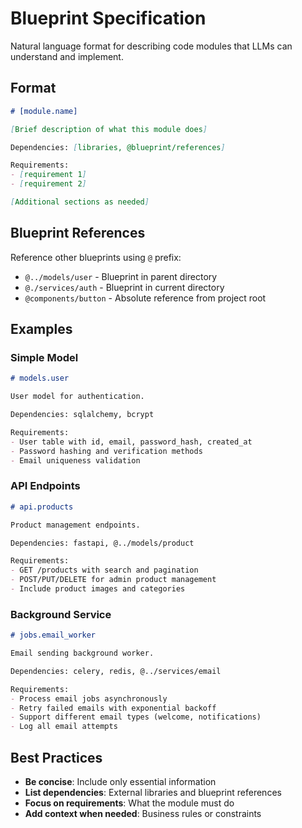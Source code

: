 # Blueprint Specification

Natural language format for describing code modules that LLMs can understand and implement.

## Format

```markdown
# [module.name]

[Brief description of what this module does]

Dependencies: [libraries, @blueprint/references]

Requirements:
- [requirement 1]
- [requirement 2]

[Additional sections as needed]
```

## Blueprint References

Reference other blueprints using `@` prefix:
- `@../models/user` - Blueprint in parent directory
- `@./services/auth` - Blueprint in current directory
- `@components/button` - Absolute reference from project root

## Examples

### Simple Model
```markdown
# models.user

User model for authentication.

Dependencies: sqlalchemy, bcrypt

Requirements:
- User table with id, email, password_hash, created_at
- Password hashing and verification methods  
- Email uniqueness validation
```

### API Endpoints
```markdown
# api.products

Product management endpoints.

Dependencies: fastapi, @../models/product

Requirements:
- GET /products with search and pagination
- POST/PUT/DELETE for admin product management
- Include product images and categories
```

### Background Service
```markdown
# jobs.email_worker

Email sending background worker.

Dependencies: celery, redis, @../services/email

Requirements:
- Process email jobs asynchronously
- Retry failed emails with exponential backoff
- Support different email types (welcome, notifications)
- Log all email attempts
```

## Best Practices

- **Be concise**: Include only essential information
- **List dependencies**: External libraries and blueprint references
- **Focus on requirements**: What the module must do
- **Add context when needed**: Business rules or constraints